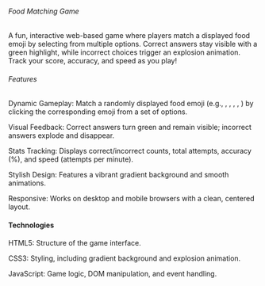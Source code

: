 ###### Food Matching Game

A fun, interactive web-based game where players match a displayed food emoji by selecting from multiple options. Correct answers stay visible with a green highlight, while incorrect choices trigger an explosion animation. Track your score, accuracy, and speed as you play!

###### Features

Dynamic Gameplay: Match a randomly displayed food emoji (e.g., , , , , ) by clicking the corresponding emoji from a set of options.

Visual Feedback: Correct answers turn green and remain visible; incorrect answers explode and disappear.

Stats Tracking: Displays correct/incorrect counts, total attempts, accuracy (%), and speed (attempts per minute).

Stylish Design: Features a vibrant gradient background and smooth animations.

Responsive: Works on desktop and mobile browsers with a clean, centered layout.

#### Technologies
HTML5: Structure of the game interface.

CSS3: Styling, including gradient background and explosion animation.

JavaScript: Game logic, DOM manipulation, and event handling.

